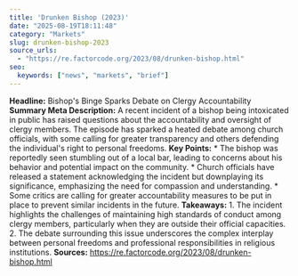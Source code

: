 ```yaml
---
title: 'Drunken Bishop (2023)'
date: "2025-08-19T18:11:48"
category: "Markets"
slug: drunken-bishop-2023
source_urls:
  - "https://re.factorcode.org/2023/08/drunken-bishop.html"
seo:
  keywords: ["news", "markets", "brief"]
---
```

**Headline:** Bishop's Binge Sparks Debate on Clergy Accountability  **Summary Meta Description:** A recent incident of a bishop being intoxicated in public has raised questions about the accountability and oversight of clergy members. The episode has sparked a heated debate among church officials, with some calling for greater transparency and others defending the individual's right to personal freedoms.  **Key Points:**  * The bishop was reportedly seen stumbling out of a local bar, leading to concerns about his behavior and potential impact on the community. * Church officials have released a statement acknowledging the incident but downplaying its significance, emphasizing the need for compassion and understanding. * Some critics are calling for greater accountability measures to be put in place to prevent similar incidents in the future.  **Takeaways:**  1. The incident highlights the challenges of maintaining high standards of conduct among clergy members, particularly when they are outside their official capacities. 2. The debate surrounding this issue underscores the complex interplay between personal freedoms and professional responsibilities in religious institutions.  **Sources:** https://re.factorcode.org/2023/08/drunken-bishop.html 
